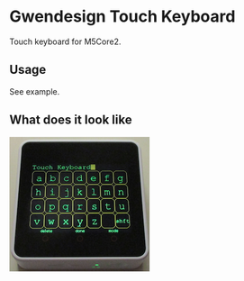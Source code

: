 # Gwendesign Touch Keyboard

Touch keyboard for M5Core2.

## Usage

See example.

## What does it look like

![](images/gdtk1.png)
